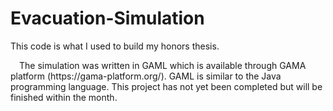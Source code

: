 # Evacuation-Simulation
This code is what I used to build my honors thesis.

<p>&emsp;The simulation was written in GAML which is available through GAMA platform (https://gama-platform.org/). GAML is similar to the Java programming language. This project has not yet been completed but will be finished within the month. </p>
